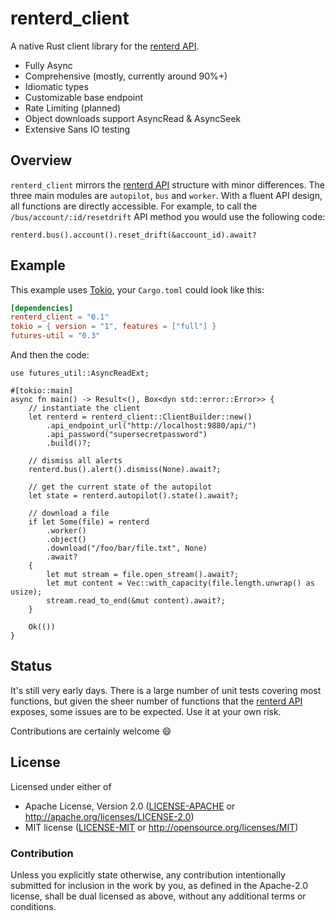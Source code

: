 # renterd_client

A native Rust client library for the [renterd API](https://api.sia.tech/renterd).

- Fully Async
- Comprehensive (mostly, currently around 90%+)
- Idiomatic types
- Customizable base endpoint
- Rate Limiting (planned)
- Object downloads support AsyncRead & AsyncSeek
- Extensive Sans IO testing

## Overview

`renterd_client` mirrors the [renterd API](https://api.sia.tech/renterd) structure with minor differences.
The three main modules are `autopilot`, `bus` and `worker`. With a fluent API design, all functions are directly
accessible.
For example, to call the `/bus/account/:id/resetdrift` API method you would use the following code:

```rust,no_run
renterd.bus().account().reset_drift(&account_id).await?
```

## Example

This example uses [Tokio](https://tokio.rs), your `Cargo.toml` could look like this:

```toml
[dependencies]
renterd_client = "0.1"
tokio = { version = "1", features = ["full"] }
futures-util = "0.3"
```

And then the code:

```rust,no_run
use futures_util::AsyncReadExt;

#[tokio::main]
async fn main() -> Result<(), Box<dyn std::error::Error>> {
    // instantiate the client
    let renterd = renterd_client::ClientBuilder::new()
        .api_endpoint_url("http://localhost:9880/api/")
        .api_password("supersecretpassword")
        .build()?;

    // dismiss all alerts
    renterd.bus().alert().dismiss(None).await?;

    // get the current state of the autopilot
    let state = renterd.autopilot().state().await?;

    // download a file
    if let Some(file) = renterd
        .worker()
        .object()
        .download("/foo/bar/file.txt", None)
        .await?
    {
        let mut stream = file.open_stream().await?;
        let mut content = Vec::with_capacity(file.length.unwrap() as usize);
        stream.read_to_end(&mut content).await?;
    }

    Ok(())
}
```

## Status

It's still very early days. There is a large number of unit tests covering most functions, but given the sheer number of
functions that the [renterd API](https://api.sia.tech/renterd) exposes, some issues are to be expected. Use it at your
own risk.

Contributions are certainly welcome :smile:

## License

Licensed under either of

- Apache License, Version 2.0 ([LICENSE-APACHE](LICENSE-APACHE) or http://apache.org/licenses/LICENSE-2.0)
- MIT license ([LICENSE-MIT](LICENSE-MIT) or http://opensource.org/licenses/MIT)

### Contribution

Unless you explicitly state otherwise, any contribution intentionally submitted
for inclusion in the work by you, as defined in the Apache-2.0 license, shall
be dual licensed as above, without any additional terms or conditions.
